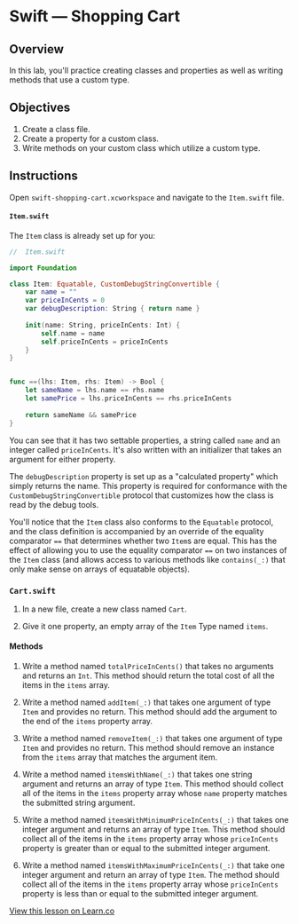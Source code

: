 # Swift — Shopping Cart

## Overview

In this lab, you'll practice creating classes and properties as well as writing methods that use a custom type. 

## Objectives

1. Create a class file.
2. Create a property for a custom class.
3. Write methods on your custom class which utilize a custom type.

## Instructions

Open `swift-shopping-cart.xcworkspace` and navigate to the `Item.swift` file.

#### `Item.swift`

The `Item` class is already set up for you:

```swift
//  Item.swift

import Foundation

class Item: Equatable, CustomDebugStringConvertible {
    var name = ""
    var priceInCents = 0
    var debugDescription: String { return name }
    
    init(name: String, priceInCents: Int) {
        self.name = name
        self.priceInCents = priceInCents
    }
}


func ==(lhs: Item, rhs: Item) -> Bool {
    let sameName = lhs.name == rhs.name
    let samePrice = lhs.priceInCents == rhs.priceInCents
    
    return sameName && samePrice
}
```
You can see that it has two settable properties, a string called `name` and an integer called `priceInCents`. It's also written with an initializer that takes an argument for either property. 

The `debugDescription` property is set up as a "calculated property" which simply returns the name. This property is required for conformance with the `CustomDebugStringConvertible` protocol that customizes how the class is read by the debug tools.

You'll notice that the `Item` class also conforms to the `Equatable` protocol, and the class definition is accompanied by an override of the equality comparator `==` that determines whether two `Item`s are equal. This has the effect of allowing you to use the equality comparator `==` on two instances of the `Item` class (and allows access to various methods like `contains(_:)` that only make sense on arrays of equatable objects).

### `Cart.swift`

1. In a new file, create a new class named `Cart`.

2. Give it one property, an empty array of the `Item` Type named `items`.

#### Methods

1. Write a method named `totalPriceInCents()` that takes no arguments and returns an `Int`. This method should return the total cost of all the items in the `items` array.

2. Write a method named `addItem(_:)` that takes one argument of type `Item` and provides no return. This method should add the argument to the end of the `items` property array.

3. Write a method named `removeItem(_:)` that takes one argument of type `Item` and provides no return. This method should remove an instance from the `items` array that matches the argument item.

4. Write a method named `itemsWithName(_:)` that takes one string argument and returns an array of type `Item`. This method should collect all of the items in the `items` property array whose `name` property matches the submitted string argument.

5. Write a method named `itemsWithMinimumPriceInCents(_:)` that takes one integer argument and returns an array of type `Item`. This method should collect all of the items in the `items` property array whose `priceInCents` property is greater than or equal to the submitted integer argument.

6. Write a method named `itemsWithMaximumPriceInCents(_:)` that take one integer argument and return an array of type `Item`. The method should collect all of the items in the `items` property array whose `priceInCents` property is less than or equal to the submitted integer argument.

<a href='https://learn.co/lessons/swift-shopping-cart' data-visibility='hidden'>View this lesson on Learn.co</a>

